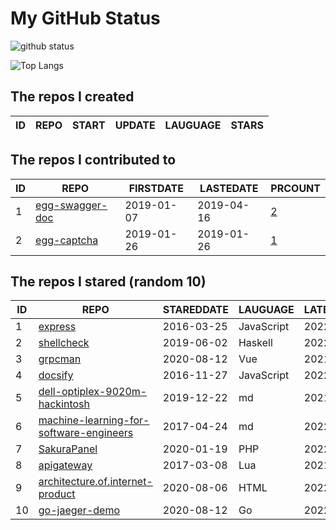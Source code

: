 # My GitHub Status

<img src="https://github-readme-stats-1.yihong0618.vercel.app/api?username=jc-lathander&show_icons=true&&&hide_title=true&count_private=true" alt="github status" />

![Top Langs](https://github-readme-stats-1.yihong0618.vercel.app/api/top-langs/?username=jc-lathander&layout=compact)

<!--START_SECTION:my_github-->
## The repos I created
| ID | REPO | START | UPDATE | LAUGUAGE | STARS |
|----|------|-------|--------|----------|-------|

## The repos I contributed to
| ID |                                REPO                                | FIRSTDATE  | LASTEDATE  |                                          PRCOUNT                                           |
|----|--------------------------------------------------------------------|------------|------------|--------------------------------------------------------------------------------------------|
|  1 | [egg-swagger-doc](https://github.com/Yanshijie-EL/egg-swagger-doc) | 2019-01-07 | 2019-04-16 | [2](https://github.com/Yanshijie-EL/egg-swagger-doc/pulls?q=is%3Apr+author%3Ajc-lathander) |
|  2 | [egg-captcha](https://github.com/Raoul1996/egg-captcha)            | 2019-01-26 | 2019-01-26 | [1](https://github.com/Raoul1996/egg-captcha/pulls?q=is%3Apr+author%3Ajc-lathander)        |

## The repos I stared (random 10)
| ID |                                                     REPO                                                      | STAREDDATE |  LAUGUAGE  | LATESTUPDATE |
|----|---------------------------------------------------------------------------------------------------------------|------------|------------|--------------|
|  1 | [express](https://github.com/expressjs/express)                                                               | 2016-03-25 | JavaScript | 2022-01-11   |
|  2 | [shellcheck](https://github.com/koalaman/shellcheck)                                                          | 2019-06-02 | Haskell    | 2022-01-11   |
|  3 | [grpcman](https://github.com/grpcman/grpcman)                                                                 | 2020-08-12 | Vue        | 2021-10-29   |
|  4 | [docsify](https://github.com/docsifyjs/docsify)                                                               | 2016-11-27 | JavaScript | 2022-01-10   |
|  5 | [dell-optiplex-9020m-hackintosh](https://github.com/mingcheng/dell-optiplex-9020m-hackintosh)                 | 2019-12-22 | md         | 2021-12-10   |
|  6 | [machine-learning-for-software-engineers](https://github.com/ZuzooVn/machine-learning-for-software-engineers) | 2017-04-24 | md         | 2022-01-10   |
|  7 | [SakuraPanel](https://github.com/ZeroDream-CN/SakuraPanel)                                                    | 2020-01-19 | PHP        | 2022-01-07   |
|  8 | [apigateway](https://github.com/adobe-apiplatform/apigateway)                                                 | 2017-03-08 | Lua        | 2021-12-10   |
|  9 | [architecture.of.internet-product](https://github.com/davideuler/architecture.of.internet-product)            | 2020-08-06 | HTML       | 2022-01-10   |
| 10 | [go-jaeger-demo](https://github.com/xinliangnote/go-jaeger-demo)                                              | 2020-08-12 | Go         | 2022-01-07   |

<!--END_SECTION:my_github-->
